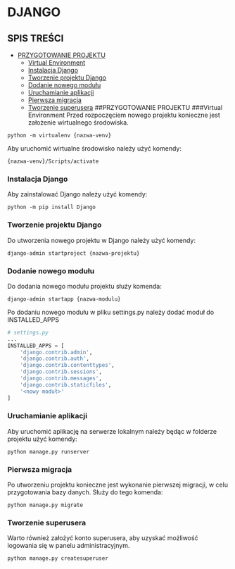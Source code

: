 # **DJANGO**
## SPIS TREŚCI
* [PRZYGOTOWANIE PROJEKTU](#PRZYGOTOWANIE-PROJEKTU)
	* [Virtual Environment](#Virtual-Environment)
	* [Instalacja Django](#Instalacja-Django)
	* [Tworzenie projektu Django](#Tworzenie-projektu-Django)
	* [Dodanie nowego modułu](#Dodanie-nowego-modułu)
	* [Uruchamianie aplikacji](#Uruchamianie-aplikacji)
	* [Pierwsza migracja](#Pierwsza-migracja)
	* [Tworzenie superusera](#Tworzenie-superusera)
##PRZYGOTOWANIE PROJEKTU
###Virtual Environment
Przed rozpoczęciem nowego projektu konieczne jest założenie wirtualnego środowiska.
```commandline
python -m virtualenv {nazwa-venv}
```

Aby uruchomić wirtualne środowisko należy użyć komendy:
```commandline
{nazwa-venv}/Scripts/activate
```

### Instalacja Django
Aby zainstalować Django należy użyć komendy:
```commandline
python -m pip install Django
```
### Tworzenie projektu Django
Do utworzenia nowego projektu w Django należy użyć komendy:
```commandline
django-admin startproject {nazwa-projektu}
```
### Dodanie nowego modułu
Do dodania nowego modułu projektu służy komenda:
```commandline
django-admin startapp {nazwa-modulu}
```
Po dodaniu nowego modułu w pliku settings.py należy dodać moduł do INSTALLED_APPS
```python
# settings.py
...
INSTALLED_APPS = [
    'django.contrib.admin',
    'django.contrib.auth',
    'django.contrib.contenttypes',
    'django.contrib.sessions',
    'django.contrib.messages',
    'django.contrib.staticfiles',
    '<nowy moduł>' 
]
```

### Uruchamianie aplikacji
Aby uruchomić aplikację na serwerze lokalnym należy będąc w folderze projektu użyć komendy:
```commandline
python manage.py runserver
```

### Pierwsza migracja
Po utworzeniu projektu konieczne jest wykonanie pierwszej migracji, w celu przygotowania bazy danych. Służy do tego komenda:
```commandline
python manage.py migrate
```
### Tworzenie superusera
Warto również założyć konto superusera, aby uzyskać możliwość logowania się w panelu administracyjnym.
```commandline
python manage.py createsuperuser
```